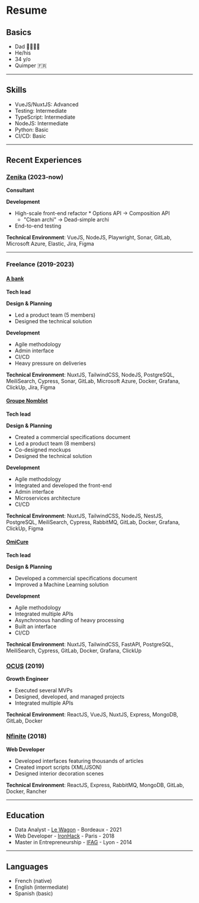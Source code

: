 # Resume

## Basics

- Dad 👨‍👩‍👧‍👧
- He/his
- 34 y/o
- Quimper 🇫🇷

---

## Skills

- VueJS/NuxtJS: Advanced
- Testing: Intermediate
- TypeScript: Intermediate
- NodeJS: Intermediate
- Python: Basic
- CI/CD: Basic

---

## Recent Experiences

### [Zenika](https://zenika.com/) (2023-now)

**Consultant**

**Development**

- High-scale front-end refactor * Options API -> Composition API
  * "Clean archi" -> Dead-simple archi
- End-to-end testing

**Technical Environment**: VueJS, NodeJS, Playwright, Sonar, GitLab, Microsoft Azure, Elastic, Jira, Figma

---

### Freelance (2019-2023)

#### [A bank](https://preview.redd.it/no-i-signed-an-nda-v0-q95u76oz1r5b1.jpg?width=640\&crop=smart\&auto=webp\&s=d44622f53396690f407a2d2be5b95375b9ab04ef)

**Tech lead**

**Design & Planning**

- Led a product team (5 members)
- Designed the technical solution

**Development**

- Agile methodology
- Admin interface
- CI/CD
- Heavy pressure on deliveries

**Technical Environment**: NuxtJS, TailwindCSS, NodeJS, PostgreSQL, MeiliSearch, Cypress, Sonar, GitLab, Microsoft Azure, Docker, Grafana, ClickUp, Jira, Figma

#### [Groupe Nomblot](https://groupe-nomblot.com/)

**Tech lead**

**Design & Planning**

- Created a commercial specifications document
- Led a product team (8 members)
- Co-designed mockups
- Designed the technical solution

**Development**

- Agile methodology
- Integrated and developed the front-end
- Admin interface
- Microservices architecture
- CI/CD

**Technical Environment**: NuxtJS, TailwindCSS, NodeJS, NestJS, PostgreSQL, MeiliSearch, Cypress, RabbitMQ, GitLab, Docker, Grafana, ClickUp, Figma

#### [OmiCure](https://www.omicure.com/)

**Tech lead**

**Design & Planning**

- Developed a commercial specifications document
- Improved a Machine Learning solution

**Development**

- Agile methodology
- Integrated multiple APIs
- Asynchronous handling of heavy processing
- Built an interface
- CI/CD

**Technical Environment**: NuxtJS, TailwindCSS, FastAPI, PostgreSQL, MeiliSearch, Cypress, GitLab, Docker, Grafana, ClickUp

### [OCUS](https://www.ocus.com/) (2019)

**Growth Engineer**

- Executed several MVPs
- Designed, developed, and managed projects
- Integrated multiple APIs

**Technical Environment**: ReactJS, VueJS, NuxtJS, Express, MongoDB, GitLab, Docker

### [Nfinite](https://www.nfinite.app/) (2018)

**Web Developer**

- Developed interfaces featuring thousands of articles
- Created import scripts (XML/JSON)
- Designed interior decoration scenes

**Technical Environment**: ReactJS, Express, RabbitMQ, MongoDB, GitLab, Docker, Rancher

---

## Education

- Data Analyst - [Le Wagon](https://www.lewagon.com/) - Bordeaux - 2021
- Web Developer - [IronHack](https://www.ironhack.com/) - Paris - 2018
- Master in Entrepreneurship - [IFAG](https://www.ifag.com/) - Lyon - 2014

---

## Languages

- French (native)
- English (intermediate)
- Spanish (basic)
